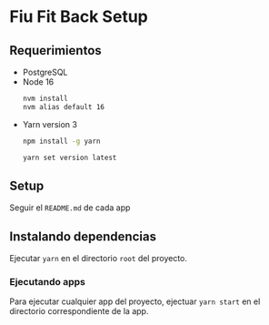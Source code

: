 # Fiu Fit Back Setup

## Requerimientos
* PostgreSQL
* Node 16
  ```bash
  nvm install
  nvm alias default 16
  ```
* Yarn version 3
  ```bash
  npm install -g yarn
  
  yarn set version latest
  ```

## Setup

Seguir el `README.md` de cada app

## Instalando dependencias

Ejecutar `yarn` en el directorio `root` del proyecto.

### Ejecutando apps

Para ejecutar cualquier app del proyecto, ejectuar `yarn start` en el directorio correspondiente de la app.

